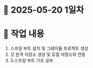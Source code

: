 # 📅 2025-05-20 1일차

# 📝 작업 내용
1. 스프링 부트 설치 및 그레이들 프로젝트 생성
2. 깃 원격 저장소 생성 및 로컬 저장소와 연동
3. 3.스프링 부트 기초 공부

